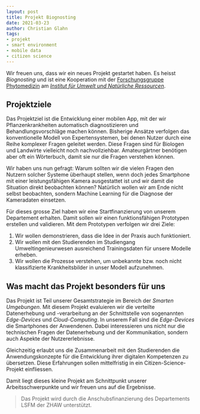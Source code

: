 ```yaml
--- 
layout: post
title: Projekt Biognosting
date: 2021-03-23
author: Christian Glahn
tags: 
- projekt
- smart environment
- mobile data
- citizen science
---
```


Wir freuen uns, dass wir ein neues Projekt gestartet haben. Es heisst *Biognosting* und ist eine Kooperation mit der [Forschungsgruppe Phytomedizin](https://www.zhaw.ch/de/lsfm/institute-zentren/iunr/environmental-and-agrofood-systems/phytomedizin/) am [*Institut für Umwelt und Natürliche Ressourcen*](https://www.zhaw.ch/iunr/). 

## Projektziele 

Das Projektziel ist die Entwicklung einer mobilen App, mit der wir Pflanzenkrankheiten automatisch diagnostizieren und Behandlungsvorschläge machen können. Bisherige Ansätze verfolgen das konventionelle Modell von Expertensystemen, bei denen Nutzer durch eine Reihe komplexer Fragen geleitet werden. Diese Fragen sind für Biologen und Landwirte vielleicht noch nachvollziehbar. Amateurgärtner benötigen aber oft ein Wörterbuch, damit sie nur die Fragen verstehen können. 

Wir haben uns nun gefragt: Warum sollten wir die vielen Fragen den Nutzern solcher Systeme überhaupt stellen, wenn doch jedes Smartphone mit einer leistungsfähigen Kamera ausgestattet ist und wir damit die Situation direkt beobachten können? Natürlich wollen wir am Ende nicht selbst beobachten, sondern Machine Learning für die Diagnose der Kameradaten einsetzen.

Für dieses grosse Ziel haben wir eine Startfinanzierung von unserem Departement erhalten. Damit sollen wir einen funktionsfähigen Prototypen erstellen und validieren. Mit dem Prototypen verfolgen wir drei Ziele: 

1. Wir wollen demonstrieren, dass die Idee in der Praxis auch funktioniert. 
2. Wir wollen mit den Studierenden im Studiengang Umweltingenieurwesen ausreichend Trainingsdaten für unsere Modelle erheben.
3. Wir wollen die Prozesse verstehen, um unbekannte bzw. noch nicht klassifizierte Krankheitsbilder in unser Modell aufzunehmen.

## Was macht das Projekt besonders für uns

Das Projekt ist Teil unserer Gesamtstrategie im Bereich der *Smarten Umgebungen*. Mit diesem Projekt evaluieren wir die verteilte Datenerhebung und -verarbeitung an der Schnittstelle von sogenannten *Edge-Devices* und *Cloud-Computing*. In unserem Fall sind die *Edge-Devices* die Smartphones der Anwendenen. Dabei interessieren uns nicht nur die technischen Fragen der Datenerhebung und der Kommunikation, sondern auch Aspekte der Nutzererlebnisse. 

Gleichzeitig erlaubt uns die Zusammenarbeit mit den Studierenden die Anwendungskonzepte für die Entwicklung ihrer digitalen Kompetenzen zu übersetzen. Diese Erfahrungen sollen mittelfristig in ein Citizen-Science-Projekt einfliessen.

Damit liegt dieses kleine Projekt am Schnittpunkt unserer Arbeitsschwerpunkte und wir freuen uns auf die Ergebnisse.

> Das Projekt wird durch die Anschubsfinanzierung des Departements LSFM der ZHAW unterstützt. 
